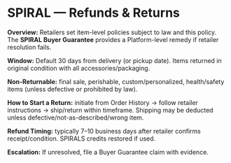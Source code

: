 # SPIRAL — Refunds & Returns
**Overview:** Retailers set item-level policies subject to law and this policy. The **SPIRAL Buyer Guarantee** provides a Platform-level remedy if retailer resolution fails.

**Window:** Default 30 days from delivery (or pickup date). Items returned in original condition with all accessories/packaging.

**Non-Returnable:** final sale, perishable, custom/personalized, health/safety items (unless defective or prohibited by law).

**How to Start a Return:** initiate from Order History → follow retailer instructions → ship/return within timeframe. Shipping may be deducted unless defective/not-as-described/wrong item.

**Refund Timing:** typically 7–10 business days after retailer confirms receipt/condition. SPIRALS credits restored if used.

**Escalation:** If unresolved, file a Buyer Guarantee claim with evidence.